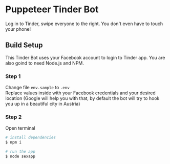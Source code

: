 # Puppeteer Tinder Bot
Log in to Tinder, swipe everyone to the right. You don't even have to touch your phone!

## Build Setup
This Tinder Bot uses your Facebook account to login to Tinder app. You are also goind to need Node.js and NPM.
  
### Step 1
Change file `env.sample` to `.env`  
Replace values inside with your Facebook credentials and your desired location (Google will help you with that, by default the bot will try to hook you up in a beautiful city in Austria)

### Step 2
Open terminal  

``` bash
# install dependencies
$ npm i

# run the app
$ node sexapp
```
